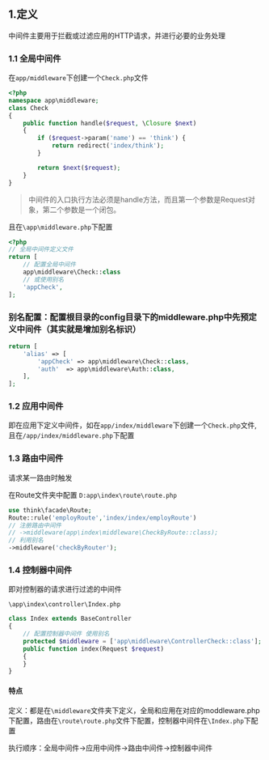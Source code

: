 
## 1.定义

中间件主要用于拦截或过滤应用的HTTP请求，并进行必要的业务处理

### 1.1 全局中间件

在`app/middleware`下创建一个`Check.php`文件

```php
<?php
namespace app\middleware;
class Check
{
    public function handle($request, \Closure $next)
    {
        if ($request->param('name') == 'think') {
            return redirect('index/think');
        }

        return $next($request);
    }
}
```
>中间件的入口执行方法必须是handle方法，而且第一个参数是Request对象，第二个参数是一个闭包。

且在`\app\middleware.php`下配置
```php
<?php
// 全局中间件定义文件
return [
    // 配置全局中间件
    app\middleware\Check::class
    // 或使用别名
    'appCheck',
];

```
### 别名配置：配置根目录的config目录下的middleware.php中先预定义中间件（其实就是增加别名标识）
```php
return [
    'alias' => [
        'appCheck' => app\middleware\Check::class,
        'auth'  => app\middleware\Auth::class,
    ],
];
```

### 1.2 应用中间件

即在应用下定义中间件，如在`app/index/middleware`下创建一个`Check.php`文件,且在`/app/index/middleware.php`下配置
### 1.3 路由中间件

请求某一路由时触发

在Route文件夹中配置
`D:app\index\route\route.php`
```php
use think\facade\Route;
Route::rule('employRoute','index/index/employRoute')
// 注册路由中间件
// ->middleware(app\index\middleware\CheckByRoute::class);
// 利用别名
->middleware('checkByRouter');
```

### 1.4 控制器中间件

即对控制器的请求进行过滤的中间件

`\app\index\controller\Index.php`
```php
class Index extends BaseController
{
    // 配置控制器中间件 使用别名 
    protected $middleware = ['app\middleware\ControllerCheck::class'];
    public function index(Request $request)
    {
    }
}
```

#### 特点 
定义：都是在`\middleware`文件夹下定义，全局和应用在对应的moddleware.php下配置，路由在`\route\route.php`文件下配置，控制器中间件在`\Index.php`下配置

执行顺序：全局中间件->应用中间件->路由中间件->控制器中间件


